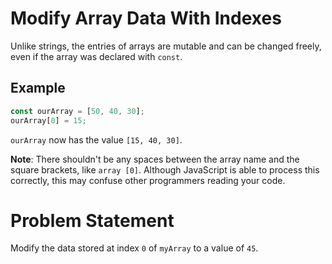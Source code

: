 # Modify Array Data With Indexes
Unlike strings, the entries of arrays are mutable and can be changed freely, even if the array was declared with ```const```.

## Example
```javascript
const ourArray = [50, 40, 30];
ourArray[0] = 15;
```
```ourArray``` now has the value ```[15, 40, 30]```.

**Note**: There shouldn't be any spaces between the array name and the square brackets, like ```array [0]```. Although JavaScript is able to process this correctly, this may confuse other programmers reading your code.

# Problem Statement
Modify the data stored at index ```0``` of ```myArray``` to a value of ```45```.
